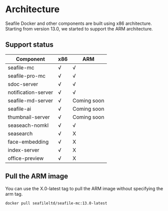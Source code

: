 # Architecture

Seafile Docker and other components are built using x86 architecture. Starting from version 13.0, we started to support the ARM architecture.

## Support status

| Component | x86 | ARM |
| -------- | --- | --- |
| seafile-mc | √ | √ |
| seafile-pro-mc | √ | √ |
| sdoc-server | √ | √ |
| notification-server | √ | √ |
| seafile-md-server | √ | Coming soon |
| seafile-ai | √ | Coming soon |
| thumbnail-server | √ | Coming soon |
| seaseach-nomkl | √ | √ |
| seasearch | √ | X |
| face-embedding | √ | X |
| index-server  | √ | X |
| office-preview | √ | X |

## Pull the ARM image

You can use the X.0-latest tag to pull the ARM image without specifying the arm tag.

```bash
docker pull seafileltd/seafile-mc:13.0-latest
```
